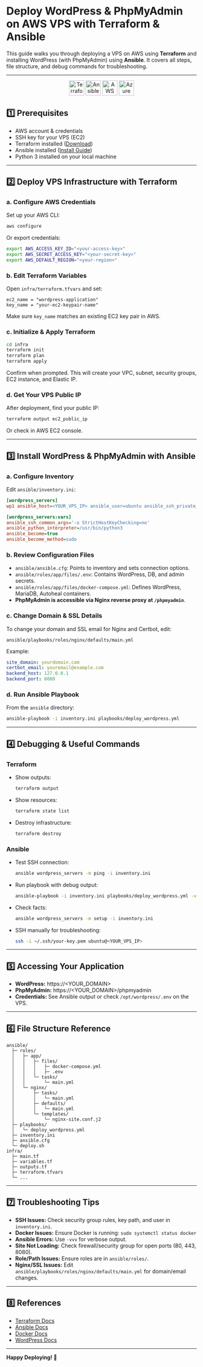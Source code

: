 # Deploy WordPress & PhpMyAdmin on AWS VPS with Terraform & Ansible

This guide walks you through deploying a VPS on AWS using **Terraform** and installing WordPress (with PhpMyAdmin) using **Ansible**. It covers all steps, file structure, and debug commands for troubleshooting.

---

<p align="center">
  <img src="https://logo.svgcdn.com/l/terraform-icon-8x.png" alt="Terraform" height="40"/>
  <img src="https://www.ibm.com/adobe/dynamicmedia/deliver/dm-aid--4316b0f6-521f-42dc-9167-f66f24f94f0a/ansible.png" alt="Ansible" height="40"/>
  <img src="https://icon2.cleanpng.com/20180817/vog/8968d0640f2c4053333ce7334314ef83.webp" alt="AWS" height="40"/>
  <img src="https://icon2.cleanpng.com/20180703/xaw/kisspng-microsoft-azure-cloud-computing-amazon-web-service-engineering-logo-5b3c1d490b5ac9.4224981115306663130465.jpg" alt="Azure" height="40"/>
</p>


## 1️⃣ Prerequisites

- AWS account & credentials
- SSH key for your VPS (EC2)
- Terraform installed ([Download](https://www.terraform.io/downloads.html))
- Ansible installed ([Install Guide](https://docs.ansible.com/ansible/latest/installation_guide/intro_installation.html))
- Python 3 installed on your local machine

---

## 2️⃣ Deploy VPS Infrastructure with Terraform

### a. Configure AWS Credentials

Set up your AWS CLI:
```sh
aws configure
```
Or export credentials:
```sh
export AWS_ACCESS_KEY_ID="<your-access-key>"
export AWS_SECRET_ACCESS_KEY="<your-secret-key>"
export AWS_DEFAULT_REGION="<your-region>"
```

### b. Edit Terraform Variables

Open `infra/terraform.tfvars` and set:
```hcl
ec2_name = "wordpress-application"
key_name = "your-ec2-keypair-name"
```
Make sure `key_name` matches an existing EC2 key pair in AWS.

### c. Initialize & Apply Terraform

```sh
cd infra
terraform init
terraform plan
terraform apply
```
Confirm when prompted. This will create your VPC, subnet, security groups, EC2 instance, and Elastic IP.

### d. Get Your VPS Public IP

After deployment, find your public IP:
```sh
terraform output ec2_public_ip
```
Or check in AWS EC2 console.

---

## 3️⃣ Install WordPress & PhpMyAdmin with Ansible

### a. Configure Inventory

Edit `ansible/inventory.ini`:
```ini
[wordpress_servers]
wp1 ansible_host=<YOUR_VPS_IP> ansible_user=ubuntu ansible_ssh_private_key_file=~/.ssh/your-key.pem

[wordpress_servers:vars]
ansible_ssh_common_args='-o StrictHostKeyChecking=no'
ansible_python_interpreter=/usr/bin/python3
ansible_become=true
ansible_become_method=sudo
```

### b. Review Configuration Files

- `ansible/ansible.cfg`: Points to inventory and sets connection options.
- `ansible/roles/app/files/.env`: Contains WordPress, DB, and admin secrets.
- `ansible/roles/app/files/docker-compose.yml`: Defines WordPress, MariaDB, Autoheal containers.
- **PhpMyAdmin is accessible via Nginx reverse proxy at `/phpmyadmin`**.

### c. Change Domain & SSL Details

To change your domain and SSL email for Nginx and Certbot, edit:
```
ansible/playbooks/roles/nginx/defaults/main.yml
```
Example:
```yaml
site_domain: yourdomain.com
certbot_email: youremail@example.com
backend_host: 127.0.0.1
backend_port: 8080
```

### d. Run Ansible Playbook

From the `ansible` directory:
```sh
ansible-playbook -i inventory.ini playbooks/deploy_wordpress.yml
```

---

## 4️⃣ Debugging & Useful Commands

### Terraform

- Show outputs:
  ```sh
  terraform output
  ```
- Show resources:
  ```sh
  terraform state list
  ```
- Destroy infrastructure:
  ```sh
  terraform destroy
  ```

### Ansible

- Test SSH connection:
  ```sh
  ansible wordpress_servers -m ping -i inventory.ini
  ```
- Run playbook with debug output:
  ```sh
  ansible-playbook -i inventory.ini playbooks/deploy_wordpress.yml -vvv
  ```
- Check facts:
  ```sh
  ansible wordpress_servers -m setup -i inventory.ini
  ```
- SSH manually for troubleshooting:
  ```sh
  ssh -i ~/.ssh/your-key.pem ubuntu@<YOUR_VPS_IP>
  ```

---

## 5️⃣ Accessing Your Application

- **WordPress:** https://<YOUR_DOMAIN>
- **PhpMyAdmin:** https://<YOUR_DOMAIN>/phpmyadmin
- **Credentials:** See Ansible output or check `/opt/wordpress/.env` on the VPS.

---

## 6️⃣ File Structure Reference

```
ansible/
  ├─ roles/
  │   ├─ app/
  │   │   ├─ files/
  │   │   │   ├─ docker-compose.yml
  │   │   │   ├─ .env
  │   │   └─ tasks/
  │   │       └─ main.yml
  │   └─ nginx/
  │       ├─ tasks/
  │       │   └─ main.yml
  │       ├─ defaults/
  │       │   └─ main.yml
  │       └─ templates/
  │           └─ nginx-site.conf.j2
  ├─ playbooks/
  │   └─ deploy_wordpress.yml
  ├─ inventory.ini
  ├─ ansible.cfg
  └─ deploy.sh
infra/
  ├─ main.tf
  ├─ variables.tf
  ├─ outputs.tf
  ├─ terraform.tfvars
  └─ ...
```

---

## 7️⃣ Troubleshooting Tips

- **SSH Issues:** Check security group rules, key path, and user in `inventory.ini`.
- **Docker Issues:** Ensure Docker is running: `sudo systemctl status docker`
- **Ansible Errors:** Use `-vvv` for verbose output.
- **Site Not Loading:** Check firewall/security group for open ports (80, 443, 8080).
- **Role/Path Issues:** Ensure roles are in `ansible/roles/`.
- **Nginx/SSL Issues:** Edit `ansible/playbooks/roles/nginx/defaults/main.yml` for domain/email changes.

---

## 8️⃣ References

- [Terraform Docs](https://www.terraform.io/docs)
- [Ansible Docs](https://docs.ansible.com/)
- [Docker Docs](https://docs.docker.com/)
- [WordPress Docs](https://wordpress.org/support/article/installing-wordpress/)

---

**Happy Deploying! 🚀**

